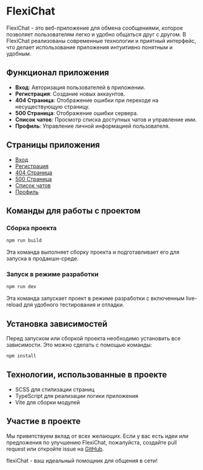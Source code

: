 # FlexiChat

FlexiChat - это веб-приложение для обмена сообщениями, которое позволяет пользователям легко и удобно общаться друг с другом. В FlexiChat реализованы современные технологии и приятный интерфейс, что делает использование приложения интуитивно понятным и удобным.

## Функционал приложения

- **Вход**: Авторизация пользователей в приложении.
- **Регистрация**: Создание новых аккаунтов.
- **404 Страница**: Отображение ошибки при переходе на несуществующую страницу.
- **500 Страница**: Отображение ошибки сервера.
- **Список чатов**: Просмотр списка доступных чатов и управление ими.
- **Профиль**: Управление личной информацией пользователя.

## Страницы приложения

- [Вход](./login.html)
- [Регистрация](./register.html)
- [404 Страница](./404.html)
- [500 Страница](./500.html)
- [Список чатов](./chats.html)
- [Профиль](./profile.html)

## Команды для работы с проектом

### Сборка проекта

```sh
npm run build
```

Эта команда выполняет сборку проекта и подготавливает его для запуска в продакшн-среде.

### Запуск в режиме разработки

```sh
npm run dev
```

Эта команда запускает проект в режиме разработки с включенным live-reload для удобного тестирования и отладки.

## Установка зависимостей

Перед запуском или сборкой проекта необходимо установить все зависимости. Это можно сделать с помощью команды:

```sh
npm install
```

## Технологии, использованные в проекте

- SCSS для стилизации страниц
- TypeScript для реализации логики приложения
- Vite для сборки модулей

## Участие в проекте

Мы приветствуем вклад от всех желающих. Если у вас есть идеи или предложения по улучшению FlexiChat, пожалуйста, создайте pull request или откройте issue на [GitHub](https://github.com/evn1054/messenger.praktikum.yandex).

flexiChat - ваш идеальный помощник для общения в сети!
